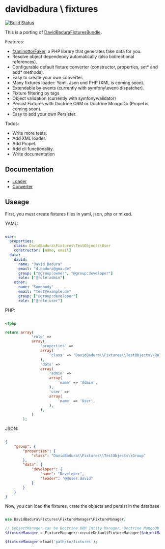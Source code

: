 davidbadura \ fixtures
======================

[![Build Status](https://secure.travis-ci.org/DavidBadura/Fixtures.png)](http://travis-ci.org/DavidBadura/Fixtures)

This is a porting of [DavidBaduraFixturesBundle](https://github.com/DavidBadura/FixturesBundle).

Features:

* [fzaninotto/Faker](https://github.com/fzaninotto/Faker), a PHP library that generates fake data for you.
* Resolve object dependency automatically (also bidirectional references).
* Configurable default fixture converter (constructor, properties, set* and add* methods).
* Easy to create your own converter.
* Many fixtures loader: Yaml, Json und PHP (XML is coming soon).
* Extendable by events (currently with symfony\event-dispatcher).
* Fixture filtering by tags
* Object validation (currently with symfony\validator)
* Persist Fixtures with Doctrine ORM or Doctrine MongoDb (Propel is coming soon).
* Easy to add your own Persister.

Todos:

* Write more tests.
* Add XML loader.
* Add Propel.
* Add cli functionality.
* Write documentation


Documentation
-------------

* [Loader](https://github.com/DavidBadura/Fixtures/blob/master/doc/loader.md)
* [Converter](https://github.com/DavidBadura/Fixtures/blob/master/doc/converter.md)

Useage
------

First, you must create fixtures files in yaml, json, php or mixed.

YAML:

```yaml

user:
  properties:
    class: DavidBadura\Fixtures\TestObjects\User
    constructor: [name, email]
  data:
    david:
      name: "David Badura"
      email: "d.badura@gmx.de"
      group: ["@group:owner", "@group:developer"]
      role: ["@role:admin"]
    other:
      name: "Somebody"
      email: "test@example.de"
      group: ["@group:developer"]
      role: ["@role:user"]


```

PHP:

```php

<?php

return array(
            'role' =>
            array(
                'properties' =>
                array(
                    'class' => 'DavidBadura\\Fixtures\\TestObjects\\Role',
                ),
                'data' =>
                array(
                    'admin' =>
                    array(
                        'name' => 'Admin',
                    ),
                    'user' =>
                    array(
                        'name' => 'User',
                    ),
                ),
            )
        );


```

JSON:

```json

{
    "group": {
        "properties": {
            "class": "DavidBadura\\Fixtures\\TestObjects\\Group"
        },
        "data": {
            "developer": {
                "name": "Developer",
                "leader": "@@user:david"
            }
        }
    }
}

```

Now, you can load the fixtures, crate the objects and persist in the database

```php

use DavidBadura\Fixtures\FixtureManager\FixtureManager;

// $objectManager can be Doctrine ORM Entity Manager, Doctrine MongoDb DocumentManager or null
$fixtureManager = FixtureManager::createDefaultFixtureManager($objectManager);

$fixtureManager->load('path/to/fixtures');

```